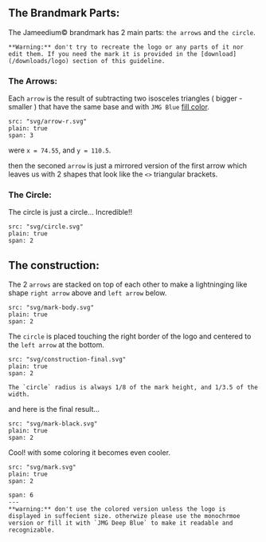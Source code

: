 ## The Brandmark Parts:

The Jameedium© brandmark has 2 main parts: `the arrows` and `the circle`.

```hint|warning
**Warning:** don't try to recreate the logo or any parts of it nor edit them. If you need the mark it is provided in the [download](/downloads/logo) section of this guideline.
```

### The Arrows:
Each `arrow` is the result of subtracting two isosceles triangles ( bigger - smaller ) that have the same base and with `JMG Blue` [fill color](/colors/shades).

```image
src: "svg/arrow-r.svg"
plain: true
span: 3
```

were `x = 74.55`, and `y = 110.5`.

then the seconed `arrow` is just a mirrored version of the first arrow which leaves us with 2 shapes that look like the `<>` triangular brackets.

### The Circle:
The circle is just a circle... Incredible!!

```image
src: "svg/circle.svg"
plain: true
span: 2
```

## The construction:
The 2 `arrows` are stacked on top of each other to make a lightninging like shape `right arrow` above and `left arrow` below.
```image
src: "svg/mark-body.svg"
plain: true
span: 2
```
The `circle` is placed touching the right border of the logo and centered to the `left arrow` at the bottom.
```image
src: "svg/construction-final.svg"
plain: true
span: 2
```
```hint|directive
The `circle` radius is always 1/8 of the mark height, and 1/3.5 of the width.
```
and here is the final result... 

```image
src: "svg/mark-black.svg"
plain: true
span: 2
```

Cool! with some coloring it becomes even cooler.

```image
src: "svg/mark.svg"
plain: true
span: 2
```
```hint|warning
span: 6
---
**warning:** don't use the colored version unless the logo is displayed in suffecient size. otherwize please use the monochrmoe version or fill it with `JMG Deep Blue` to make it readable and recognizable.
```